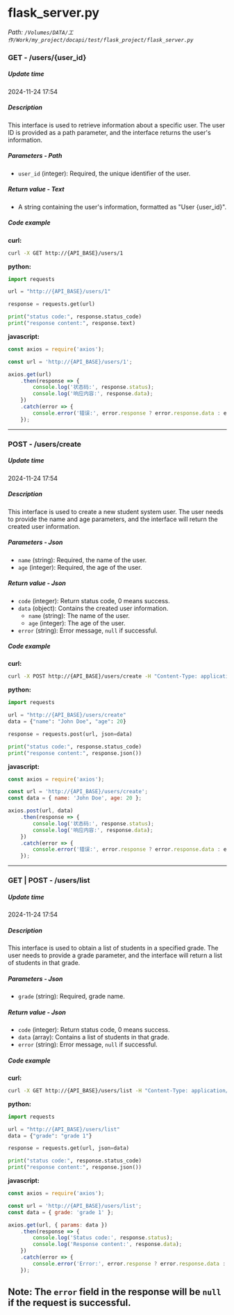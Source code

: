 # flask_server.py

*Path: `/Volumes/DATA/工作/Work/my_project/docapi/test/flask_project/flask_server.py`*

### GET - /users/{user_id}

##### Update time

2024-11-24 17:54

##### Description

This interface is used to retrieve information about a specific user. The user ID is provided as a path parameter, and the interface returns the user's information.

##### Parameters - Path

- `user_id` (integer): Required, the unique identifier of the user.

##### Return value - Text

- A string containing the user's information, formatted as "User {user_id}".

##### Code example

**curl:**

```bash
curl -X GET http://{API_BASE}/users/1
```

**python:**

```python
import requests

url = "http://{API_BASE}/users/1"

response = requests.get(url)

print("status code:", response.status_code)
print("response content:", response.text)
```

**javascript:**

```javascript
const axios = require('axios');

const url = 'http://{API_BASE}/users/1';

axios.get(url)
    .then(response => {
        console.log('状态码:', response.status);
        console.log('响应内容:', response.data);
    })
    .catch(error => {
        console.error('错误:', error.response ? error.response.data : error.message);
    });
```
---

### POST - /users/create

##### Update time

2024-11-24 17:54

##### Description

This interface is used to create a new student system user. The user needs to provide the name and age parameters, and the interface will return the created user information.

##### Parameters - Json

- `name` (string): Required, the name of the user.
- `age` (integer): Required, the age of the user.

##### Return value - Json

- `code` (integer): Return status code, 0 means success.
- `data` (object): Contains the created user information.
  - `name` (string): The name of the user.
  - `age` (integer): The age of the user.
- `error` (string): Error message, `null` if successful.

##### Code example

**curl:**

```bash
curl -X POST http://{API_BASE}/users/create -H "Content-Type: application/json" -d '{"name": "John Doe", "age": 20}'
```

**python:**

```python
import requests

url = "http://{API_BASE}/users/create"
data = {"name": "John Doe", "age": 20}

response = requests.post(url, json=data)

print("status code:", response.status_code)
print("response content:", response.json())
```

**javascript:**

```javascript
const axios = require('axios');

const url = 'http://{API_BASE}/users/create';
const data = { name: 'John Doe', age: 20 };

axios.post(url, data)
    .then(response => {
        console.log('状态码:', response.status);
        console.log('响应内容:', response.data);
    })
    .catch(error => {
        console.error('错误:', error.response ? error.response.data : error.message);
    });
```
---

### GET | POST - /users/list

##### Update time

2024-11-24 17:54

##### Description

This interface is used to obtain a list of students in a specified grade. The user needs to provide a grade parameter, and the interface will return a list of students in that grade.

##### Parameters - Json

- `grade` (string): Required, grade name.

##### Return value - Json

- `code` (integer): Return status code, 0 means success.
- `data` (array): Contains a list of students in that grade.
- `error` (string): Error message, `null` if successful.

##### Code example

**curl:**

```bash
curl -X GET http://{API_BASE}/users/list -H "Content-Type: application/json" -d '{"grade": "grade 1"}'
```

**python:**

```python
import requests

url = "http://{API_BASE}/users/list"
data = {"grade": "grade 1"}

response = requests.get(url, json=data)

print("status code:", response.status_code)
print("response content:", response.json())
```

**javascript:**

```javascript
const axios = require('axios');

const url = 'http://{API_BASE}/users/list';
const data = { grade: 'grade 1' };

axios.get(url, { params: data })
    .then(response => {
        console.log('Status code:', response.status);
        console.log('Response content:', response.data);
    })
    .catch(error => {
        console.error('Error:', error.response ? error.response.data : error.message);
    });
```

**Note:** The `error` field in the response will be `null` if the request is successful.
---

